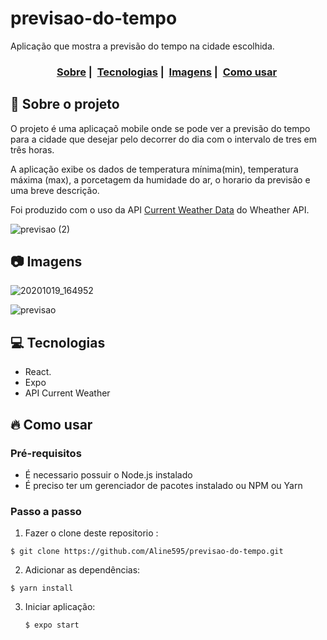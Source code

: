# previsao-do-tempo
Aplicação que mostra a previsão do tempo na cidade escolhida.

<h3 align="center">
  <a href="#dog-sobre-o-projeto">Sobre</a>&nbsp;|&nbsp;
  <a href="#computer-tecnologias">Tecnologias</a>&nbsp;|&nbsp;
  <a href="#camera-imagens">Imagens</a>&nbsp;|&nbsp;
  <a href="#fire-como-usar">Como usar</a>&nbsp;
</h3>


## :dog: Sobre o projeto
O projeto é uma aplicaçaõ mobile onde se pode ver a previsão do tempo para a cidade que desejar pelo decorrer do dia com o intervalo de tres em três horas.    

A aplicação  exibe os dados de temperatura mínima(min), temperatura máxima (max), a porcetagem da humidade do ar, o horario da previsão e uma breve descrição.  

Foi produzido com o uso da API [Current Weather Data](https://openweathermap.org/current) do Wheather API.  

![previsao (2)](https://user-images.githubusercontent.com/56769013/96506081-66a74a80-122d-11eb-828b-018c98b40347.jpeg)


## :camera: Imagens

![20201019_164952](https://user-images.githubusercontent.com/56769013/96508695-6741e000-1231-11eb-8377-0c260757c978.gif)

![previsao](https://user-images.githubusercontent.com/56769013/96506399-f0571800-122d-11eb-9bdb-a6e55c422fb2.jpeg)


  
## :computer: Tecnologias

- React. 
- Expo
- API Current Weather

## :fire: Como usar

### Pré-requisitos
  - É necessario possuir o Node.js instalado
  - É preciso ter um gerenciador de pacotes instalado ou NPM ou Yarn
 
### Passo a passo

1. Fazer o clone deste repositorio :
  ````
  $ git clone https://github.com/Aline595/previsao-do-tempo.git
  ````

2. Adicionar as dependências:
  ````
  $ yarn install
  ````

3. Iniciar aplicação:
   
    ````
    $ expo start
    ````
